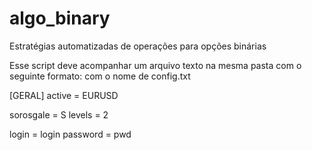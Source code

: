 # algo_binary
Estratégias automatizadas de operações para opções binárias

Esse script deve acompanhar um arquivo texto na mesma pasta com o seguinte formato:
com o nome de config.txt

[GERAL]
active = EURUSD

sorosgale = S
levels = 2

login = login
password = pwd
